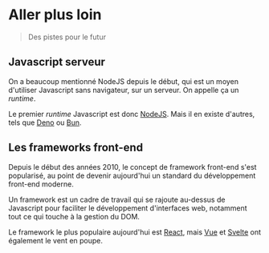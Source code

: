 # Aller plus loin

> Des pistes pour le futur

## Javascript serveur

On a beaucoup mentionné NodeJS depuis le début, qui est un moyen d'utiliser Javascript sans navigateur, sur un serveur. On appelle ça un *runtime*.

Le premier *runtime* Javascript est donc [NodeJS](https://nodejs.org/fr/). Mais il en existe d'autres, tels que [Deno](https://deno.land/) ou [Bun](https://bun.sh/).


## Les frameworks front-end

Depuis le début des années 2010, le concept de framework front-end s'est popularisé, au point de devenir aujourd'hui un standard du développement front-end moderne.

Un framework est un cadre de travail qui se rajoute au-dessus de Javascript pour faciliter le développement d'interfaces web, notamment tout ce qui touche à la gestion du DOM.

Le framework le plus populaire aujourd'hui est [React](https://fr.reactjs.org/), mais [Vue](https://vuejs.org/) et [Svelte](https://svelte.dev/) ont également le vent en poupe.
